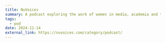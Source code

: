 ```yaml
---
title: NuVoices
summary: A podcast exploring the work of women in media, academia and the arts in Greater China, the impact of abuses of power, international and domestic politics, and their own personal stories. This podcast is wholly coordinated, produced, and edited by the NüVoices board.
tags:
  - pod
date: 2024-11-14
external_link: https://nuvoices.com/category/podcast/
---
```


